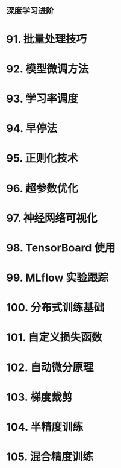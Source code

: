 ## 深度学习进阶

  

# 91. 批量处理技巧

# 92. 模型微调方法

# 93. 学习率调度

# 94. 早停法

# 95. 正则化技术

# 96. 超参数优化

# 97. 神经网络可视化

# 98. TensorBoard 使用

# 99. MLflow 实验跟踪

# 100. 分布式训练基础

# 101. 自定义损失函数

# 102. 自动微分原理

# 103. 梯度裁剪

# 104. 半精度训练

# 105. 混合精度训练